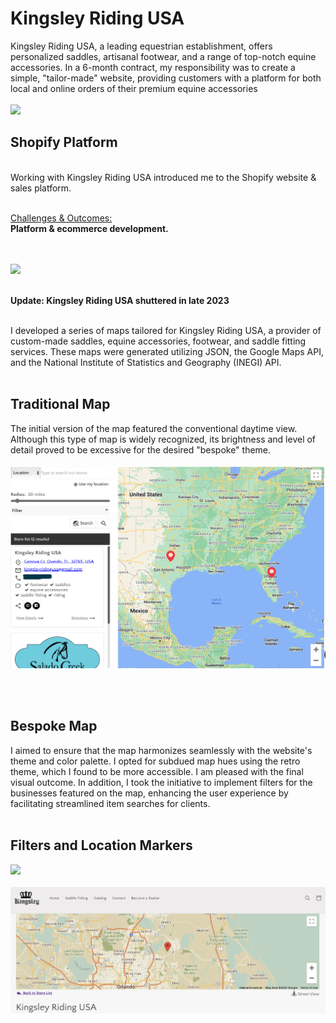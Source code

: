 # Kingsley Riding USA
Kingsley Riding USA, a leading equestrian establishment, offers personalized saddles, artisanal footwear, and a range of top-notch equine accessories. In a 6-month contract, my responsibility was to create a simple, "tailor-made" website, providing customers with a platform for both local and online orders of their premium equine accessories
<BR>
<BR>
<img src="https://github.com/meggrooms/KingsleyRidingUSA/blob/main/Kingsley_github_01.png">
<BR>

## Shopify Platform
<br>
Working with Kingsley Riding USA introduced me to the Shopify website & sales platform. 
<BR>
<BR>

<ins>Challenges & Outcomes:</ins> 
<BR><strong>Platform & ecommerce development.</strong> 


<BR>
<BR>
<img src="https://github.com/meggrooms/KingsleyRidingUSA/blob/main/web_exp_fullstack.png">
<BR>
<BR>




<strong>Update: Kingsley Riding USA shuttered in late 2023</strong>
<BR>
<BR>

I developed a series of maps tailored for Kingsley Riding USA, a provider of custom-made saddles, equine accessories, footwear, and saddle fitting services. These maps were generated utilizing JSON, the Google Maps API, and the National Institute of Statistics and Geography (INEGI) API.
<BR><BR>


<h2>Traditional Map</h2>
The initial version of the map featured the conventional daytime view. Although this type of map is widely recognized, its brightness and level of detail proved to be excessive for the desired "bespoke" theme.
<BR>
<BR>
<img src="https://github.com/meggrooms/Kingsley/blob/main/KingsleyRiding_Day%20map.png">

<BR><BR>
<h2>Bespoke Map</h2>
I aimed to ensure that the map harmonizes seamlessly with the website's theme and color palette. I opted for subdued map hues using the retro theme, which I found to be more accessible. I am pleased with the final visual outcome. In addition, I took the initiative to implement filters for the businesses featured on the map, enhancing the user experience by facilitating streamlined item searches for clients.

<BR>
<BR>
<h2>Filters and Location Markers</h2>

<img src="https://github.com/meggrooms/KingsleyRidingUSA/blob/main/Screenshot%202023-09-30%20at%201.44.59%20PM.png">

<BR>
<BR>
<img src="https://github.com/meggrooms/Kingsley/blob/main/KingsleyRiding_calm%20map.png">


